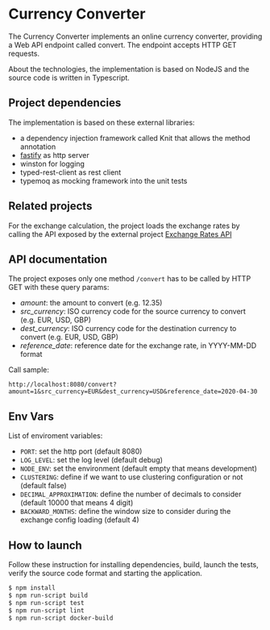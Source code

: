 # Currency Converter

The Currency Converter implements an online currency converter, providing a Web API endpoint called convert. The endpoint accepts HTTP GET requests.

About the technologies, the implementation is based on NodeJS and the source code is written in Typescript.

## Project dependencies

The implementation is based on these external libraries:

- a dependency injection framework called Knit that allows the method annotation
- [fastify](https://www.fastify.io/) as http server
- winston for logging
- typed-rest-client as rest client
- typemoq as mocking framework into the unit tests

## Related projects

For the exchange calculation, the project loads the exchange rates by calling the API exposed by the external project [Exchange Rates API](https://exchangeratesapi.io/)

## API documentation

The project exposes only one method `/convert` has to be called by HTTP GET with these query params:

- _amount_: the amount to convert (e.g. 12.35)
- _src_currency_: ISO currency code for the source currency to convert (e.g. EUR,
  USD, GBP)
- _dest_currency_: ISO currency code for the destination currency to convert (e.g. EUR,
  USD, GBP)
- _reference_date_: reference date for the exchange rate, in YYYY-MM-DD format

Call sample:

```
http://localhost:8080/convert?amount=1&src_currency=EUR&dest_currency=USD&reference_date=2020-04-30
```

## Env Vars

List of enviroment variables:

- `PORT`: set the http port (default 8080)
- `LOG_LEVEL`: set the log level (default debug)
- `NODE_ENV`: set the environment (default empty that means development)
- `CLUSTERING`: define if we want to use clustering configuration or not (default false)
- `DECIMAL_APPROXIMATION`: define the number of decimals to consider (default 10000 that means 4 digit)
- `BACKWARD_MONTHS`: define the window size to consider during the exchange config loading (default 4)

## How to launch

Follow these instruction for installing dependencies, build, launch the tests, verify the source code format and starting the application.

```sh
$ npm install
$ npm run-script build
$ npm run-script test
$ npm run-script lint
$ npm run-script docker-build
```

